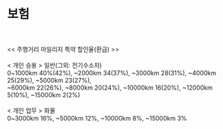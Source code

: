 # 보험
<br>
<br><< 주행거리 마일리지 특약 할인율(환급) >>
<br>
<br>< 개인 승용 > 일반(그외: 전기수소차)
<br>0~1000km 40%(42%), ~2000km 34(37%), ~3000km 28(31%), ~4000km 25(29%), ~5000km 23(27%),
<br>~6000km 22(26%), ~8000km 20(24%), ~10000km 16(20%), ~12000km 5(10%), ~15000km 2(2%)
<br>
<br>< 개인 업무 > 화물
<br>0~3000km 16%, ~5000km 12%, ~10000km 8%, ~15000km 3%
